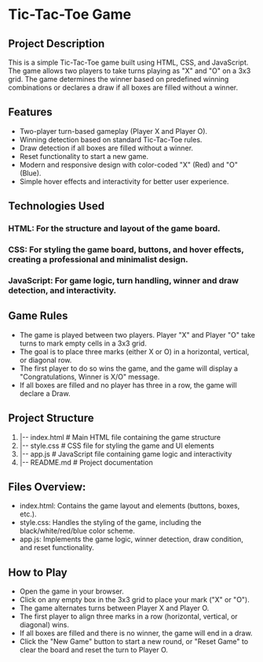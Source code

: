 # Tic-Tac-Toe Game

## Project Description
This is a simple Tic-Tac-Toe game built using HTML, CSS, and JavaScript. The game allows two players to take turns playing as "X" and "O" on a 3x3 grid. The game determines the winner based on predefined winning combinations or declares a draw if all boxes are filled without a winner.

## Features
- Two-player turn-based gameplay (Player X and Player O).
- Winning detection based on standard Tic-Tac-Toe rules.
- Draw detection if all boxes are filled without a winner.
- Reset functionality to start a new game.
- Modern and responsive design with color-coded "X" (Red) and "O" (Blue).
- Simple hover effects and interactivity for better user experience.

## Technologies Used
### HTML: For the structure and layout of the game board.
### CSS: For styling the game board, buttons, and hover effects, creating a professional and minimalist design.
### JavaScript: For game logic, turn handling, winner and draw detection, and interactivity.

## Game Rules
- The game is played between two players. Player "X" and Player "O" take turns to mark empty cells in a 3x3 grid.
- The goal is to place three marks (either X or O) in a horizontal, vertical, or diagonal row.
- The first player to do so wins the game, and the game will display a "Congratulations, Winner is X/O" message.
- If all boxes are filled and no player has three in a row, the game will declare a Draw.

## Project Structure
1. |-- index.html      # Main HTML file containing the game structure
2. |-- style.css       # CSS file for styling the game and UI elements
3. |-- app.js          # JavaScript file containing game logic and interactivity
4. |-- README.md       # Project documentation

## Files Overview:
- index.html: Contains the game layout and elements (buttons, boxes, etc.).
- style.css: Handles the styling of the game, including the black/white/red/blue color scheme.
- app.js: Implements the game logic, winner detection, draw condition, and reset functionality.

## How to Play
- Open the game in your browser.
- Click on any empty box in the 3x3 grid to place your mark ("X" or "O").
- The game alternates turns between Player X and Player O.
- The first player to align three marks in a row (horizontal, vertical, or diagonal) wins.
- If all boxes are filled and there is no winner, the game will end in a draw.
- Click the "New Game" button to start a new round, or "Reset Game" to clear the board and reset the turn to Player O.
